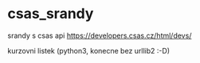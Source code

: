 # csas_srandy

srandy s csas api
https://developers.csas.cz/html/devs/

kurzovni listek (python3, konecne bez urllib2 :-D)
